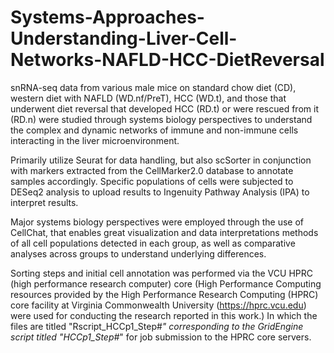 # Systems-Approaches-Understanding-Liver-Cell-Networks-NAFLD-HCC-DietReversal
snRNA-seq data from various male mice on standard chow diet (CD), western diet with NAFLD (WD.nf/PreT), HCC (WD.t), and those that underwent diet reversal that developed HCC (RD.t) or were rescued from it (RD.n) were studied through systems biology perspectives to understand the complex and dynamic networks of immune and non-immune cells interacting in the liver microenvironment.

Primarily utilize Seurat for data handling, but also scSorter in conjunction with markers extracted from the CellMarker2.0 database to annotate samples accordingly.  Specific populations of cells were subjected to DESeq2 analysis to upload results to Ingenuity Pathway Analysis (IPA) to interpret results.

Major systems biology perspectives were employed through the use of CellChat, that enables great visualization and data interpretations methods of all cell populations detected in each group, as well as comparative analyses across groups to understand underlying differences.

Sorting steps and initial cell annotation was performed via the VCU HPRC (high performance research computer) core (High Performance Computing resources provided by the High Performance Research Computing (HPRC) core facility at Virginia Commonwealth University (https://hprc.vcu.edu) were used for conducting the research reported in this work.) In which the files are titled "Rscript_HCCp1_Step#_" corresponding to the GridEngine script titled "HCCp1_Step#_" for job submission to the HPRC core servers.
